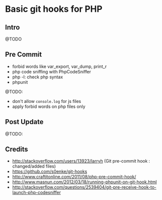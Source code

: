 # Basic git hooks for PHP

## Intro

@TODO

## Pre Commit

- forbid words like var_export, var_dump, print_r
- php code sniffing with PhpCodeSniffer
- php -l: check php syntax
- phpunit

@TODO:
- don't allow `console.log` for js files
- apply forbid words on php files only

## Post Update

@TODO:

## Credits

- http://stackoverflow.com/users/13923/larryh (Git pre-commit hook : changed/added files)
- https://github.com/s0enke/git-hooks
- http://www.craftitonline.com/2011/08/php-pre-commit-hook/
- http://www.masnun.com/2012/03/18/running-phpunit-on-git-hook.html
- http://stackoverflow.com/questions/2539404/git-pre-receive-hook-to-launch-php-codesniffer